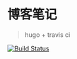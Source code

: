 # 博客笔记

> hugo + travis ci

[![Build Status](https://travis-ci.org/youngshook/sker.svg?branch=master)](https://travis-ci.org/youngshook/sker)